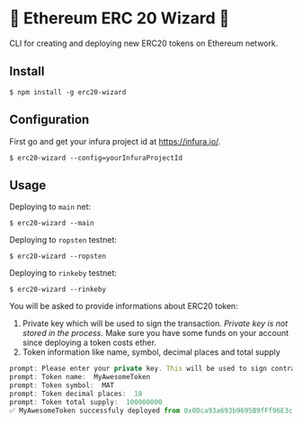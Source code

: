 # 🧙 Ethereum ERC 20 Wizard 🧙
CLI for creating and deploying new ERC20 tokens on Ethereum network.

## Install
```
$ npm install -g erc20-wizard
```

## Configuration
First go and get your infura project id at https://infura.io/.
```
$ erc20-wizard --config=yourInfuraProjectId
```

## Usage
Deploying to `main` net:
```
$ erc20-wizard --main
```

Deploying to `ropsten` testnet:
```
$ erc20-wizard --ropsten
```

Deploying to `rinkeby` testnet:
```
$ erc20-wizard --rinkeby
```

You will be asked to provide informations about ERC20 token:
1. Private key which will be used to sign the transaction. *Private key is not stored in the process*. Make sure you have some funds on your account since deploying a token costs ether.
2. Token information like name, symbol, decimal places and total supply

```javascript
prompt: Please enter your private key. This will be used to sign contract transaction.:
prompt: Token name:  MyAwesomeToken
prompt: Token symbol:  MAT
prompt: Token decimal places:  18
prompt: Token total supply:  100000000
✅ MyAwesomeToken successfuly deployed from 0x0Dca93a693b9695B9fFf96E3c60d062B6F152250 to 0xD565eDF2319B6F6c0d1c32Dce532AAd1Bf2C0F99
```
